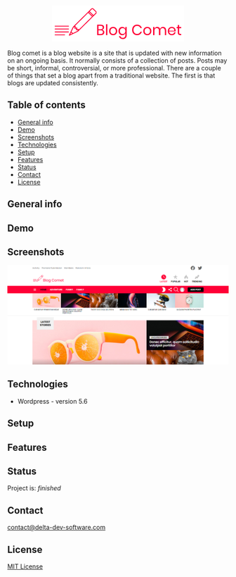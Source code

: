 <p align="center">
<img  src="logo.png"/>
</p>


Blog comet is a blog website is a site that is updated with new information on an ongoing basis. It normally consists of a collection of posts. Posts may be short, informal, controversial, or more professional. There are a couple of things that set a blog apart from a traditional website. The first is that blogs are updated consistently.

## Table of contents
* [General info](#general-info)
* [Demo](#demo)
* [Screenshots](#screenshots)
* [Technologies](#technologies)
* [Setup](#setup)
* [Features](#features)
* [Status](#status)
* [Contact](#contact)
* [License](#license)

## General info

## Demo

## Screenshots
<p align="center">
<img  src="screenshot.png"/>
<p>

## Technologies
* Wordpress - version 5.6

## Setup


## Features



## Status
Project is: _finished_

## Contact
contact@delta-dev-software.com

## License
<a href="license.txt">MIT License</a>